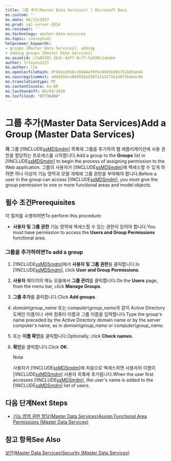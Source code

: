 ```yaml
---
title: 그룹 추가(Master Data Services) | Microsoft Docs
ms.custom: ''
ms.date: 06/13/2017
ms.prod: sql-server-2014
ms.reviewer: ''
ms.technology: master-data-services
ms.topic: conceptual
helpviewer_keywords:
- groups [Master Data Services], adding
- adding groups [Master Data Services]
ms.assetid: c7a88381-3b2c-4af7-9cf7-3a930c1abdee
author: lrtoyou1223
ms.author: lle
ms.openlocfilehash: 8f9da1d558ccb648af8fbc0dd3b802751bd5ae44
ms.sourcegitcommit: ad4d92dce894592a259721a1571b1d8736abacdb
ms.translationtype: MT
ms.contentlocale: ko-KR
ms.lasthandoff: 08/04/2020
ms.locfileid: "87736484"
---
```

# <a name="add-a-group-master-data-services"></a><span data-ttu-id="603c4-102">그룹 추가(Master Data Services)</span><span class="sxs-lookup"><span data-stu-id="603c4-102">Add a Group (Master Data Services)</span></span>
  <span data-ttu-id="603c4-103">**의** 그룹 [!INCLUDE[ssMDSmdm](../includes/ssmdsmdm-md.md)] 목록에 그룹을 추가하여 웹 애플리케이션에 사용 권한을 할당하는 프로세스를 시작합니다.</span><span class="sxs-lookup"><span data-stu-id="603c4-103">Add a group to the **Groups** list in [!INCLUDE[ssMDSmdm](../includes/ssmdsmdm-md.md)] to begin the process of assigning permission to the Web application.</span></span> <span data-ttu-id="603c4-104">그룹의 사용자가 [!INCLUDE[ssMDSmdm](../includes/ssmdsmdm-md.md)]에 액세스할 수 있게 하려면 하나 이상의 기능 영역과 모델 개체에 그룹 권한을 부여해야 합니다.</span><span class="sxs-lookup"><span data-stu-id="603c4-104">Before a user in the group can access [!INCLUDE[ssMDSmdm](../includes/ssmdsmdm-md.md)], you must give the group permission to one or more functional areas and model objects.</span></span>  
  
## <a name="prerequisites"></a><span data-ttu-id="603c4-105">필수 조건</span><span class="sxs-lookup"><span data-stu-id="603c4-105">Prerequisites</span></span>  
 <span data-ttu-id="603c4-106">이 절차를 수행하려면</span><span class="sxs-lookup"><span data-stu-id="603c4-106">To perform this procedure:</span></span>  
  
-   <span data-ttu-id="603c4-107">**사용자 및 그룹 권한** 기능 영역에 액세스할 수 있는 권한이 있어야 합니다.</span><span class="sxs-lookup"><span data-stu-id="603c4-107">You must have permission to access the **Users and Group Permissions** functional area.</span></span>  
  
### <a name="to-add-a-group"></a><span data-ttu-id="603c4-108">그룹을 추가하려면</span><span class="sxs-lookup"><span data-stu-id="603c4-108">To add a group</span></span>  
  
1.  <span data-ttu-id="603c4-109">[!INCLUDE[ssMDSmdm](../includes/ssmdsmdm-md.md)]에서 **사용자 및 그룹 권한**을 클릭합니다.</span><span class="sxs-lookup"><span data-stu-id="603c4-109">In [!INCLUDE[ssMDSmdm](../includes/ssmdsmdm-md.md)], click **User and Group Permissions**.</span></span>  
  
2.  <span data-ttu-id="603c4-110">**사용자** 페이지의 메뉴 모음에서 **그룹 관리**를 클릭합니다.</span><span class="sxs-lookup"><span data-stu-id="603c4-110">On the **Users** page, from the menu bar, click **Manage Groups**.</span></span>  
  
3.  <span data-ttu-id="603c4-111">**그룹 추가**를 클릭합니다.</span><span class="sxs-lookup"><span data-stu-id="603c4-111">Click **Add groups**.</span></span>  
  
4.  <span data-ttu-id="603c4-112">*domain\group_name* 또는 *computer\group_name*과 같이 Active Directory 도메인 이름이나 서버 컴퓨터 이름과 그룹 이름을 입력합니다.</span><span class="sxs-lookup"><span data-stu-id="603c4-112">Type the group's name preceded by the Active Directory domain name or by the server computer's name, as in *domain\group_name* or *computer\group_name*.</span></span>  
  
5.  <span data-ttu-id="603c4-113">또는 **이름 확인**을 클릭합니다.</span><span class="sxs-lookup"><span data-stu-id="603c4-113">Optionally, click **Check names**.</span></span>  
  
6.  <span data-ttu-id="603c4-114">**확인**을 클릭합니다.</span><span class="sxs-lookup"><span data-stu-id="603c4-114">Click **OK**.</span></span>  
  
    > [!NOTE]  
    >  <span data-ttu-id="603c4-115">사용자가 [!INCLUDE[ssMDSmdm](../includes/ssmdsmdm-md.md)]에 처음으로 액세스하면 사용자의 이름이 [!INCLUDE[ssMDSmdm](../includes/ssmdsmdm-md.md)] 사용자 목록에 추가됩니다.</span><span class="sxs-lookup"><span data-stu-id="603c4-115">When the user first accesses [!INCLUDE[ssMDSmdm](../includes/ssmdsmdm-md.md)], the user's name is added to the [!INCLUDE[ssMDSmdm](../includes/ssmdsmdm-md.md)] list of users.</span></span>  
  
## <a name="next-steps"></a><span data-ttu-id="603c4-116">다음 단계</span><span class="sxs-lookup"><span data-stu-id="603c4-116">Next Steps</span></span>  
  
-   [<span data-ttu-id="603c4-117">기능 영역 권한 할당&#40;Master Data Services&#41;</span><span class="sxs-lookup"><span data-stu-id="603c4-117">Assign Functional Area Permissions &#40;Master Data Services&#41;</span></span>](assign-functional-area-permissions-master-data-services.md)  
  
## <a name="see-also"></a><span data-ttu-id="603c4-118">참고 항목</span><span class="sxs-lookup"><span data-stu-id="603c4-118">See Also</span></span>  
 [<span data-ttu-id="603c4-119">보안&#40;Master Data Services&#41;</span><span class="sxs-lookup"><span data-stu-id="603c4-119">Security &#40;Master Data Services&#41;</span></span>](../../2014/master-data-services/security-master-data-services.md)  
  
  
